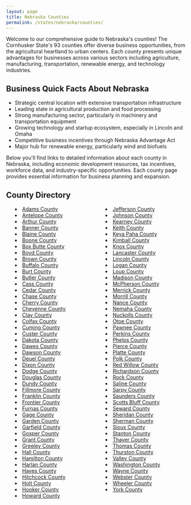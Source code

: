 ```yaml
---
layout: page
title: Nebraska Counties
permalink: /states/nebraska/counties/
---
```


<p>Welcome to our comprehensive guide to Nebraska's counties! The Cornhusker State's 93 counties offer diverse business opportunities, from the agricultural heartland to urban centers. Each county presents unique advantages for businesses across various sectors including agriculture, manufacturing, transportation, renewable energy, and technology industries.</p>

<h2>Business Quick Facts About Nebraska</h2>

<ul>
    <li>Strategic central location with extensive transportation infrastructure</li>
    <li>Leading state in agricultural production and food processing</li>
    <li>Strong manufacturing sector, particularly in machinery and transportation equipment</li>
    <li>Growing technology and startup ecosystem, especially in Lincoln and Omaha</li>
    <li>Competitive business incentives through Nebraska Advantage Act</li>
    <li>Major hub for renewable energy, particularly wind and biofuels</li>
</ul>

<p>Below you'll find links to detailed information about each county in Nebraska, including economic development resources, tax incentives, workforce data, and industry-specific opportunities. Each county page provides essential information for business planning and expansion.</p>

<h2>County Directory</h2>
<style>
    .county-list {
        columns: 2;
        -webkit-columns: 2;
        -moz-columns: 2;
        list-style-position: inside;
    }
</style>

<ul class="county-list">
    <li><a href="{{ '/states/nebraska/adams/' | relative_url }}">Adams County</a></li>
    <li><a href="{{ '/states/nebraska/antelope/' | relative_url }}">Antelope County</a></li>
    <li><a href="{{ '/states/nebraska/arthur/' | relative_url }}">Arthur County</a></li>
    <li><a href="{{ '/states/nebraska/banner/' | relative_url }}">Banner County</a></li>
    <li><a href="{{ '/states/nebraska/blaine/' | relative_url }}">Blaine County</a></li>
    <li><a href="{{ '/states/nebraska/boone/' | relative_url }}">Boone County</a></li>
    <li><a href="{{ '/states/nebraska/box-butte/' | relative_url }}">Box Butte County</a></li>
    <li><a href="{{ '/states/nebraska/boyd/' | relative_url }}">Boyd County</a></li>
    <li><a href="{{ '/states/nebraska/brown/' | relative_url }}">Brown County</a></li>
    <li><a href="{{ '/states/nebraska/buffalo/' | relative_url }}">Buffalo County</a></li>
    <li><a href="{{ '/states/nebraska/burt/' | relative_url }}">Burt County</a></li>
    <li><a href="{{ '/states/nebraska/butler/' | relative_url }}">Butler County</a></li>
    <li><a href="{{ '/states/nebraska/cass/' | relative_url }}">Cass County</a></li>
    <li><a href="{{ '/states/nebraska/cedar/' | relative_url }}">Cedar County</a></li>
    <li><a href="{{ '/states/nebraska/chase/' | relative_url }}">Chase County</a></li>
    <li><a href="{{ '/states/nebraska/cherry/' | relative_url }}">Cherry County</a></li>
    <li><a href="{{ '/states/nebraska/cheyenne/' | relative_url }}">Cheyenne County</a></li>
    <li><a href="{{ '/states/nebraska/clay/' | relative_url }}">Clay County</a></li>
    <li><a href="{{ '/states/nebraska/colfax/' | relative_url }}">Colfax County</a></li>
    <li><a href="{{ '/states/nebraska/cuming/' | relative_url }}">Cuming County</a></li>
    <li><a href="{{ '/states/nebraska/custer/' | relative_url }}">Custer County</a></li>
    <li><a href="{{ '/states/nebraska/dakota/' | relative_url }}">Dakota County</a></li>
    <li><a href="{{ '/states/nebraska/dawes/' | relative_url }}">Dawes County</a></li>
    <li><a href="{{ '/states/nebraska/dawson/' | relative_url }}">Dawson County</a></li>
    <li><a href="{{ '/states/nebraska/deuel/' | relative_url }}">Deuel County</a></li>
    <li><a href="{{ '/states/nebraska/dixon/' | relative_url }}">Dixon County</a></li>
    <li><a href="{{ '/states/nebraska/dodge/' | relative_url }}">Dodge County</a></li>
    <li><a href="{{ '/states/nebraska/douglas/' | relative_url }}">Douglas County</a></li>
    <li><a href="{{ '/states/nebraska/dundy/' | relative_url }}">Dundy County</a></li>
    <li><a href="{{ '/states/nebraska/fillmore/' | relative_url }}">Fillmore County</a></li>
    <li><a href="{{ '/states/nebraska/franklin/' | relative_url }}">Franklin County</a></li>
    <li><a href="{{ '/states/nebraska/frontier/' | relative_url }}">Frontier County</a></li>
    <li><a href="{{ '/states/nebraska/furnas/' | relative_url }}">Furnas County</a></li>
    <li><a href="{{ '/states/nebraska/gage/' | relative_url }}">Gage County</a></li>
    <li><a href="{{ '/states/nebraska/garden/' | relative_url }}">Garden County</a></li>
    <li><a href="{{ '/states/nebraska/garfield/' | relative_url }}">Garfield County</a></li>
    <li><a href="{{ '/states/nebraska/gosper/' | relative_url }}">Gosper County</a></li>
    <li><a href="{{ '/states/nebraska/grant/' | relative_url }}">Grant County</a></li>
    <li><a href="{{ '/states/nebraska/greeley/' | relative_url }}">Greeley County</a></li>
    <li><a href="{{ '/states/nebraska/hall/' | relative_url }}">Hall County</a></li>
    <li><a href="{{ '/states/nebraska/hamilton/' | relative_url }}">Hamilton County</a></li>
    <li><a href="{{ '/states/nebraska/harlan/' | relative_url }}">Harlan County</a></li>
    <li><a href="{{ '/states/nebraska/hayes/' | relative_url }}">Hayes County</a></li>
    <li><a href="{{ '/states/nebraska/hitchcock/' | relative_url }}">Hitchcock County</a></li>
    <li><a href="{{ '/states/nebraska/holt/' | relative_url }}">Holt County</a></li>
    <li><a href="{{ '/states/nebraska/hooker/' | relative_url }}">Hooker County</a></li>
    <li><a href="{{ '/states/nebraska/howard/' | relative_url }}">Howard County</a></li>
    <li><a href="{{ '/states/nebraska/jefferson/' | relative_url }}">Jefferson County</a></li>
    <li><a href="{{ '/states/nebraska/johnson/' | relative_url }}">Johnson County</a></li>
    <li><a href="{{ '/states/nebraska/kearney/' | relative_url }}">Kearney County</a></li>
    <li><a href="{{ '/states/nebraska/keith/' | relative_url }}">Keith County</a></li>
    <li><a href="{{ '/states/nebraska/keya-paha/' | relative_url }}">Keya Paha County</a></li>
    <li><a href="{{ '/states/nebraska/kimball/' | relative_url }}">Kimball County</a></li>
    <li><a href="{{ '/states/nebraska/knox/' | relative_url }}">Knox County</a></li>
    <li><a href="{{ '/states/nebraska/lancaster/' | relative_url }}">Lancaster County</a></li>
    <li><a href="{{ '/states/nebraska/lincoln/' | relative_url }}">Lincoln County</a></li>
    <li><a href="{{ '/states/nebraska/logan/' | relative_url }}">Logan County</a></li>
    <li><a href="{{ '/states/nebraska/loup/' | relative_url }}">Loup County</a></li>
    <li><a href="{{ '/states/nebraska/madison/' | relative_url }}">Madison County</a></li>
    <li><a href="{{ '/states/nebraska/mcpherson/' | relative_url }}">McPherson County</a></li>
    <li><a href="{{ '/states/nebraska/merrick/' | relative_url }}">Merrick County</a></li>
    <li><a href="{{ '/states/nebraska/morrill/' | relative_url }}">Morrill County</a></li>
    <li><a href="{{ '/states/nebraska/nance/' | relative_url }}">Nance County</a></li>
    <li><a href="{{ '/states/nebraska/nemaha/' | relative_url }}">Nemaha County</a></li>
    <li><a href="{{ '/states/nebraska/nuckolls/' | relative_url }}">Nuckolls County</a></li>
    <li><a href="{{ '/states/nebraska/otoe/' | relative_url }}">Otoe County</a></li>
    <li><a href="{{ '/states/nebraska/pawnee/' | relative_url }}">Pawnee County</a></li>
    <li><a href="{{ '/states/nebraska/perkins/' | relative_url }}">Perkins County</a></li>
    <li><a href="{{ '/states/nebraska/phelps/' | relative_url }}">Phelps County</a></li>
    <li><a href="{{ '/states/nebraska/pierce/' | relative_url }}">Pierce County</a></li>
    <li><a href="{{ '/states/nebraska/platte/' | relative_url }}">Platte County</a></li>
    <li><a href="{{ '/states/nebraska/polk/' | relative_url }}">Polk County</a></li>
    <li><a href="{{ '/states/nebraska/red-willow/' | relative_url }}">Red Willow County</a></li>
    <li><a href="{{ '/states/nebraska/richardson/' | relative_url }}">Richardson County</a></li>
    <li><a href="{{ '/states/nebraska/rock/' | relative_url }}">Rock County</a></li>
    <li><a href="{{ '/states/nebraska/saline/' | relative_url }}">Saline County</a></li>
    <li><a href="{{ '/states/nebraska/sarpy/' | relative_url }}">Sarpy County</a></li>
    <li><a href="{{ '/states/nebraska/saunders/' | relative_url }}">Saunders County</a></li>
    <li><a href="{{ '/states/nebraska/scotts-bluff/' | relative_url }}">Scotts Bluff County</a></li>
    <li><a href="{{ '/states/nebraska/seward/' | relative_url }}">Seward County</a></li>
    <li><a href="{{ '/states/nebraska/sheridan/' | relative_url }}">Sheridan County</a></li>
    <li><a href="{{ '/states/nebraska/sherman/' | relative_url }}">Sherman County</a></li>
    <li><a href="{{ '/states/nebraska/sioux/' | relative_url }}">Sioux County</a></li>
    <li><a href="{{ '/states/nebraska/stanton/' | relative_url }}">Stanton County</a></li>
    <li><a href="{{ '/states/nebraska/thayer/' | relative_url }}">Thayer County</a></li>
    <li><a href="{{ '/states/nebraska/thomas/' | relative_url }}">Thomas County</a></li>
    <li><a href="{{ '/states/nebraska/thurston/' | relative_url }}">Thurston County</a></li>
    <li><a href="{{ '/states/nebraska/valley/' | relative_url }}">Valley County</a></li>
    <li><a href="{{ '/states/nebraska/washington/' | relative_url }}">Washington County</a></li>
    <li><a href="{{ '/states/nebraska/wayne/' | relative_url }}">Wayne County</a></li>
    <li><a href="{{ '/states/nebraska/webster/' | relative_url }}">Webster County</a></li>
    <li><a href="{{ '/states/nebraska/wheeler/' | relative_url }}">Wheeler County</a></li>
    <li><a href="{{ '/states/nebraska/york/' | relative_url }}">York County</a></li>
</ul> 